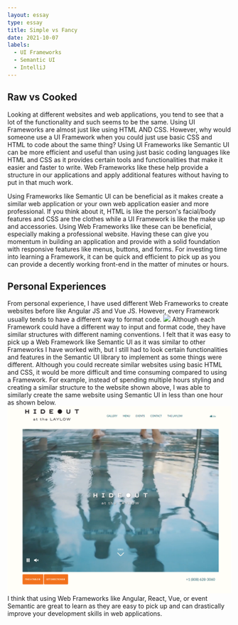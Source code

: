```yaml
---
layout: essay
type: essay
title: Simple vs Fancy
date: 2021-10-07
labels:
  - UI Frameworks
  - Semantic UI
  - IntelliJ
---
```


## Raw vs Cooked

Looking at different websites and web applications, you tend to see that a lot of the functionality and such seems to be the same. Using UI Frameworks are almost just like using HTML AND CSS. However, why would someone use a UI Framework when you
could just use basic CSS and HTML to code about the same thing? Using UI Frameworks like Semantic UI can be more efficient and useful than using just basic coding languages like HTML and CSS as it provides certain tools and functionalities that make
it easier and faster to write. Web Frameworks like these help provide a structure in our applications and apply additional features without having to put in that much work.

Using Frameworks like Semantic UI can be beneficial as it makes create a similar web application or your own web application easier and more professional. If you think about it, HTML is like the person's facial/body features and CSS are the clothes
while a UI Framework is like the make up and accessories. Using Web Frameworks like these can be beneficial, especially making a professional website. Having these can give you momentum in building an application and provide with a solid foundation
with responsive features like menus, buttons, and forms. For investing time into learning a Framework, it can be quick and efficient to pick up as you can provide a decently working front-end in the matter of minutes or hours.

## Personal Experiences

From personal experience, I have used different Web Frameworks to create websites before like Angular JS and Vue JS. However, every Framework usually tends to have a different way to format code. <img class="ui medium left floated rounded image" src="https://courses.ics.hawaii.edu/ics314f21/morea/ui-frameworks/wod-hideout-home-page.png"> Although each Framework could have a different way to input and format code, they have similar structures with different naming conventions. I felt that it was easy to pick up a Web Framework like Semantic UI as it  was similar to other Frameworks I have worked with, but I still had to look certain functionalities and features in the Semantic UI library to implement as some things were different. Although you could recreate similar websites using basic HTML and CSS, it would be more difficult and time consuming compared to using a Framework. For example, instead of spending multiple hours styling and creating a similar structure to the website shown above, I was able to similarly create the same website using Semantic UI in less than one hour as shown below. <img class="ui medium left floated rounded image" src="/images/semantic-ui-hideout.PNG">I think that using Web Frameworks like Angular, React, Vue, or event Semantic are great to learn as they are easy to pick up and can drastically improve your development skills in web applications. 
